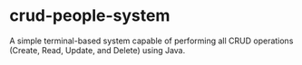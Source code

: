 # crud-people-system
A simple terminal-based system capable of performing all CRUD operations (Create, Read, Update, and Delete) using Java.
